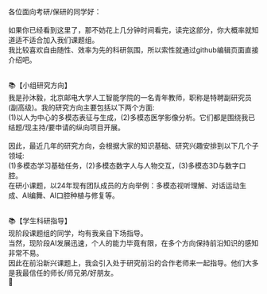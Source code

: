 各位面向考研/保研的同学好：<br><br>
如果你已经看到这里了，那不妨花上几分钟时间看完，读完这部分，你大概率就知道适不适合加入我们课题组。<br>
我比较喜欢自由随性、效率为先的科研氛围，所以索性就通过github编辑页面直接介绍吧。<br><br>

📚【小组研究方向】 <br>
我是孙沐毅，北京邮电大学人工智能学院的一名青年教师，职称是特聘副研究员(副高级)。我的研究方向主要包括以下两个方面:<br>
(1)以人为中心的多模态表征与生成，(2)多模态医学影像分析。它们都是围绕我已结题/现主持/要申请的纵向项目开展。<br><br>
因此，最近几年的研究方向，会根据大家的知识基础、研究兴趣安排到以下几个子领域:<br>
(1)多模态学习基础任务，(2)多模态数字人与人物交互，(3)多模态3D与数字口腔。<br>
在研小课题，以24年现有团队成员的方向举例：多模态视听理解、对话运动生成、AI编舞、AI口腔种植与修复等。<br><br>

📚【学生科研指导】 <br>
现阶段课题组的同学，均有我亲自下场指导。 <br>
当然，现阶段AI发展迅速，个人的能力毕竟有限，在多个方向保持前沿知识的感知非常不易。<br>
因此在前沿新兴课题上，我会引入处于研究前沿的合作老师来一起指导。他们大多是我最信任的师长/师兄弟/好朋友。<br>
🌟

